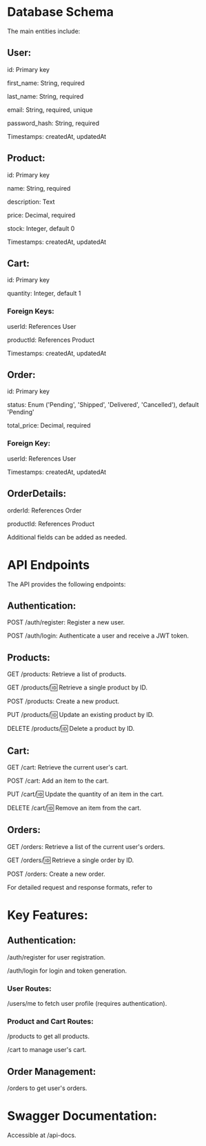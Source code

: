 # Database Schema
The main entities include:

## User:

id: Primary key

first_name: String, required

last_name: String, required

email: String, required, unique

password_hash: String, required

Timestamps: createdAt, updatedAt


## Product:

id: Primary key

name: String, required

description: Text

price: Decimal, required

stock: Integer, default 0

Timestamps: createdAt, updatedAt


## Cart:

id: Primary key

quantity: Integer, default 1

### Foreign Keys:

userId: References User

productId: References Product

Timestamps: createdAt, updatedAt


## Order:

id: Primary key

status: Enum ('Pending', 'Shipped', 'Delivered', 'Cancelled'), default 'Pending'

total_price: Decimal, required

### Foreign Key:

userId: References User

Timestamps: createdAt, updatedAt


## OrderDetails:

orderId: References Order

productId: References Product

Additional fields can be added as needed.


# API Endpoints

The API provides the following endpoints:


## Authentication:

POST /auth/register: Register a new user.

POST /auth/login: Authenticate a user and receive a JWT token.


## Products:

GET /products: Retrieve a list of products.

GET /products/:id: Retrieve a single product by ID.

POST /products: Create a new product.

PUT /products/:id: Update an existing product by ID.

DELETE /products/:id: Delete a product by ID.

## Cart:

GET /cart: Retrieve the current user's cart.

POST /cart: Add an item to the cart.

PUT /cart/:id: Update the quantity of an item in the cart.

DELETE /cart/:id: Remove an item from the cart.

## Orders:

GET /orders: Retrieve a list of the current user's orders.

GET /orders/:id: Retrieve a single order by ID.

POST /orders: Create a new order.

For detailed request and response formats, refer to


# Key Features:

## Authentication:

/auth/register for user registration.

/auth/login for login and token generation.


### User Routes:

/users/me to fetch user profile (requires authentication).

### Product and Cart Routes:

/products to get all products.

/cart to manage user's cart.


## Order Management:

/orders to get user's orders.

# Swagger Documentation:

Accessible at /api-docs.
